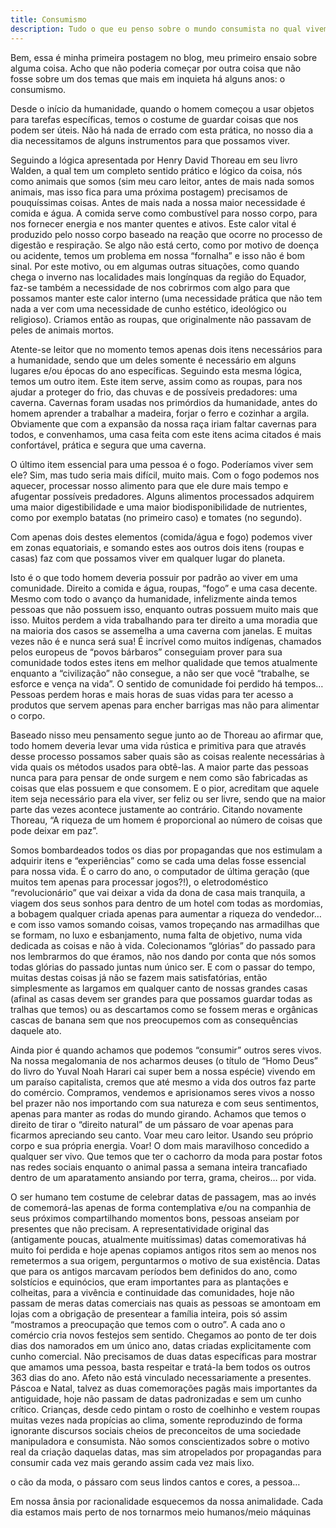 ```yaml
---
title: Consumismo
description: Tudo o que eu penso sobre o mundo consumista no qual vivemos
---
```




Bem, essa é minha primeira postagem no blog, meu primeiro ensaio sobre alguma coisa. Acho que não poderia começar por outra coisa que não fosse sobre um dos temas que mais em inquieta há alguns anos: o consumismo.

Desde o início da humanidade, quando o homem começou a usar objetos para tarefas específicas, temos o costume de guardar coisas que nos podem ser úteis. Não há nada de errado com esta prática, no nosso dia a dia necessitamos de alguns instrumentos para que possamos viver.

Seguindo a lógica apresentada por Henry David Thoreau em seu livro Walden, a qual tem um completo sentido prático e lógico da coisa, nós como animais que somos (sim meu caro leitor, antes de mais nada somos animais, mas isso fica para uma próxima postagem) precisamos de pouquíssimas coisas. Antes de mais nada a nossa maior necessidade é comida e água. A comida serve como combustível para nosso corpo, para nos fornecer energia e nos manter quentes e ativos. Este calor vital é produzido pelo nosso corpo baseado na reação que ocorre no processo de digestão e respiração. Se algo não está certo, como por motivo de doença ou acidente, temos um problema em nossa “fornalha” e isso não é bom sinal. Por este motivo, ou em algumas outras situações, como quando chega o inverno nas localidades mais longínquas da região do Equador, faz-se também a necessidade de nos cobrirmos com algo para que possamos manter este calor interno (uma necessidade prática que não tem nada a ver com uma necessidade de cunho estético, ideológico ou religioso). Criamos então as roupas, que originalmente não passavam de peles de animais mortos.

Atente-se leitor que no momento temos apenas dois itens necessários para a humanidade, sendo que um deles somente é necessário em alguns lugares e/ou épocas do ano específicas. Seguindo esta mesma lógica, temos um outro item. Este item serve, assim como as roupas, para nos ajudar a proteger do frio, das chuvas e de possíveis predadores: uma caverna. Cavernas foram usadas nos primórdios da humanidade, antes do homem aprender a trabalhar a madeira, forjar o ferro e cozinhar a argila. Obviamente que com a expansão da nossa raça iriam faltar cavernas para todos, e convenhamos, uma casa feita com este itens acima citados é mais confortável, prática e segura que uma caverna.

O último item essencial para uma pessoa é o fogo. Poderíamos viver sem ele? Sim, mas tudo seria mais difícil, muito mais. Com o fogo podemos nos aquecer, processar nosso alimento para que ele dure mais tempo e afugentar possíveis predadores. Alguns alimentos processados adquirem uma maior digestibilidade e uma maior biodisponibilidade de nutrientes, como por exemplo batatas (no primeiro caso) e tomates (no segundo).

Com apenas dois destes elementos (comida/água e fogo) podemos viver em zonas equatoriais, e somando estes aos outros dois itens (roupas e casas) faz com que possamos viver em qualquer lugar do planeta.

Isto é o que todo homem deveria possuir por padrão ao viver em uma comunidade. Direito a comida e água, roupas, “fogo” e uma casa decente. Mesmo com todo o avanço da humanidade, infelizmente ainda temos pessoas que não possuem isso, enquanto outras possuem muito mais que isso. Muitos perdem a vida trabalhando para ter direito a uma moradia que na maioria dos casos se assemelha a uma caverna com janelas. E muitas vezes não é e nunca será sua! É incrível como muitos indígenas, chamados pelos europeus de “povos bárbaros” conseguiam prover para sua comunidade todos estes itens em melhor qualidade que temos atualmente enquanto a “civilização” não consegue, a não ser que você “trabalhe, se esforce e vença na vida”. O sentido de comunidade foi perdido há tempos… Pessoas perdem horas e mais horas de suas vidas para ter acesso a produtos que servem apenas para encher barrigas mas não para alimentar o corpo.

Baseado nisso meu pensamento segue junto ao de Thoreau ao afirmar que, todo homem deveria levar uma vida rústica e primitiva para que através desse processo possamos saber quais são as coisas realente necessárias à vida quais os métodos usados para obtê-las. A maior parte das pessoas nunca para para pensar de onde surgem e nem como são fabricadas as coisas que elas possuem e que consomem. E o pior, acreditam que aquele item seja necessário para ela viver, ser feliz ou ser livre, sendo que na maior parte das vezes acontece justamente ao contrário. Citando novamente Thoreau, “A riqueza de um homem é proporcional ao número de coisas que pode deixar em paz”.

Somos bombardeados todos os dias por propagandas que nos estimulam a adquirir itens e “experiências” como se cada uma delas fosse essencial para nossa vida. É o carro do ano, o computador de última geração (que muitos tem apenas para processar jogos?!), o eletrodoméstico “revolucionário” que vai deixar a vida da dona de casa mais tranquila, a viagem dos seus sonhos para dentro de um hotel com todas as mordomias, a bobagem qualquer criada apenas para aumentar a riqueza do vendedor… e com isso vamos somando coisas, vamos tropeçando nas armadilhas que se formam, no luxo e esbanjamento, numa falta de objetivo, numa vida dedicada as coisas e não à vida. Colecionamos “glórias” do passado para nos lembrarmos do que éramos, não nos dando por conta que nós somos todas glórias do passado juntas num único ser. E com o passar do tempo, muitas destas coisas já não se fazem mais satisfatórias, então simplesmente as largamos em qualquer canto de nossas grandes casas (afinal as casas devem ser grandes para que possamos guardar todas as tralhas que temos) ou as descartamos como se fossem meras e orgânicas cascas de banana sem que nos preocupemos com as consequências daquele ato.

Ainda pior é quando achamos que podemos “consumir” outros seres vivos. Na nossa megalomania de nos acharmos deuses (o título de “Homo Deus” do livro do Yuval Noah Harari cai super bem a nossa espécie) vivendo em um paraíso capitalista, cremos que até mesmo a vida dos outros faz parte do comércio. Compramos, vendemos e aprisionamos seres vivos a nosso bel prazer não nos importando com sua natureza e com seus sentimentos, apenas para manter as rodas do mundo girando. Achamos que temos o direito de tirar o “direito natural” de um pássaro de voar apenas para ficarmos apreciando seu canto. Voar meu caro leitor. Usando seu próprio corpo e sua própria energia. Voar! O dom mais maravilhoso concedido a qualquer ser vivo. Que temos que ter o cachorro da moda para postar fotos nas redes sociais enquanto o animal passa a semana inteira trancafiado dentro de um aparatamento ansiando por terra, grama, cheiros… por vida.

O ser humano tem costume de celebrar datas de passagem, mas ao invés de comemorá-las apenas de forma contemplativa e/ou na companhia de seus próximos compartilhando momentos bons, pessoas anseiam por presentes que não precisam. A representatividade original das (antigamente poucas, atualmente muitíssimas) datas comemorativas há muito foi perdida e hoje apenas copiamos antigos ritos sem ao menos nos remetermos a sua origem, perguntarmos o motivo de sua existência. Datas que para os antigos marcavam períodos bem definidos do ano, como solstícios e equinócios, que eram importantes para as plantações e colheitas, para a vivência e continuidade das comunidades, hoje não passam de meras datas comerciais nas quais as pessoas se amontoam em lojas com a obrigação de presentear a família inteira, pois só assim “mostramos a preocupação que temos com o outro”. A cada ano o comércio cria novos festejos sem sentido. Chegamos ao ponto de ter dois dias dos namorados em um único ano, datas criadas explicitamente com cunho comercial. Não precisamos de duas datas específicas para mostrar que amamos uma pessoa, basta respeitar e tratá-la bem todos os outros 363 dias do ano. Afeto não está vinculado necessariamente a presentes. Páscoa e Natal, talvez as duas comemorações pagãs mais importantes da antiguidade, hoje não passam de datas padronizadas e sem um cunho crítico. Crianças, desde cedo pintam o rosto de coelhinho e vestem roupas muitas vezes nada propícias ao clima, somente reproduzindo de forma ignorante discursos sociais cheios de preconceitos de uma sociedade manipuladora e consumista. Não somos conscientizados sobre o motivo real da criação daquelas datas, mas sim atropelados por propagandas para consumir cada vez mais gerando assim cada vez mais lixo.

o cão da moda, o pássaro com seus lindos cantos e cores, a pessoa…

Em nossa ânsia por racionalidade esquecemos da nossa animalidade. Cada dia estamos mais perto de nos tornarmos meio humanos/meio máquinas

